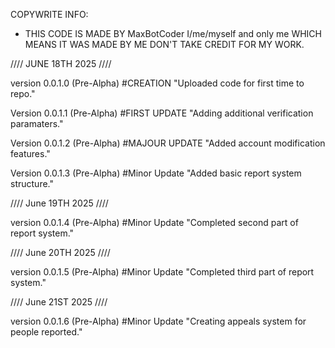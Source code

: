 COPYWRITE INFO: 
* THIS CODE IS MADE BY MaxBotCoder I/me/myself and only me WHICH MEANS IT WAS MADE BY ME DON'T TAKE CREDIT FOR MY WORK. 

//// JUNE 18TH 2025 ////

version 0.0.1.0 (Pre-Alpha) #CREATION "Uploaded code for first time to repo."

Version 0.0.1.1 (Pre-Alpha) #FIRST UPDATE "Adding additional verification paramaters."

Version 0.0.1.2 (Pre-Alpha) #MAJOUR UPDATE "Added account modification features."

Version 0.0.1.3 (Pre-Alpha) #Minor Update "Added basic report system structure."

//// June 19TH 2025 ////

version 0.0.1.4 (Pre-Alpha) #Minor Update "Completed second part of report system."

//// June 20TH 2025 ////

version 0.0.1.5 (Pre-Alpha) #Minor Update "Completed third part of report system."

//// June 21ST 2025 ////

version 0.0.1.6 (Pre-Alpha) #Minor Update "Creating appeals system for people reported."

